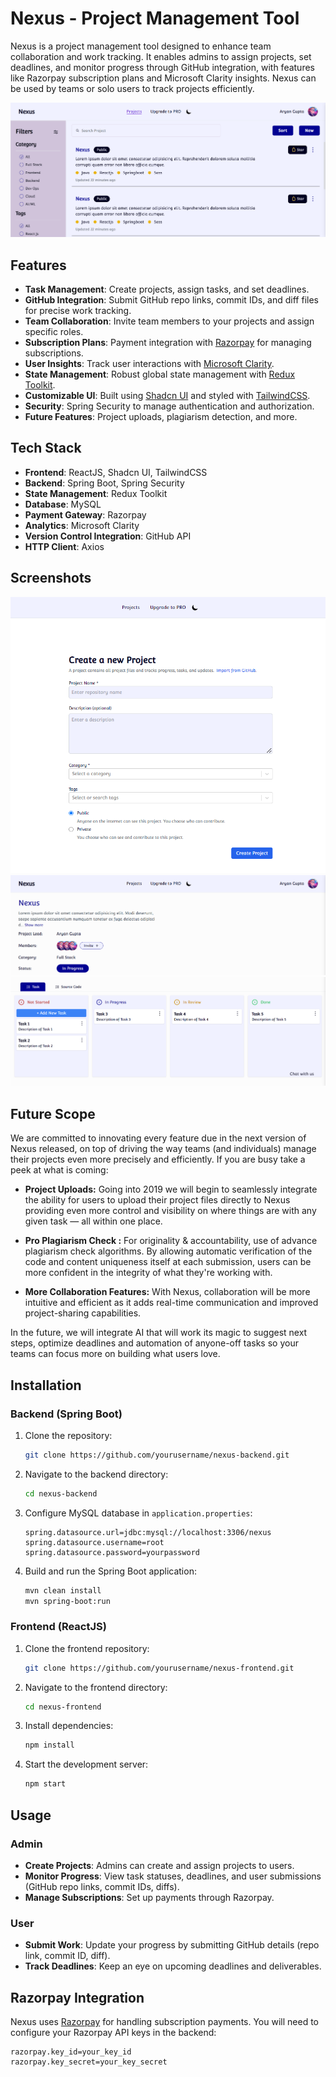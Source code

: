 # Nexus - Project Management Tool

Nexus is a project management tool designed to enhance team collaboration and work tracking. It enables admins to assign projects, set deadlines, and monitor progress through GitHub integration, with features like Razorpay subscription plans and Microsoft Clarity insights. Nexus can be used by teams or solo users to track projects efficiently.

![Nexus Dashboard](https://github.com/Aryan9901/Nexus/blob/main/screenshots/Screenshot%202024-10-03%20130335.png)

## Features
- **Task Management**: Create projects, assign tasks, and set deadlines.
- **GitHub Integration**: Submit GitHub repo links, commit IDs, and diff files for precise work tracking.
- **Team Collaboration**: Invite team members to your projects and assign specific roles.
- **Subscription Plans**: Payment integration with [Razorpay](https://razorpay.com) for managing subscriptions.
- **User Insights**: Track user interactions with [Microsoft Clarity](https://clarity.microsoft.com).
- **State Management**: Robust global state management with [Redux Toolkit](https://redux-toolkit.js.org/).
- **Customizable UI**: Built using [Shadcn UI](https://shadcn.dev) and styled with [TailwindCSS](https://tailwindcss.com).
- **Security**: Spring Security to manage authentication and authorization.
- **Future Features**: Project uploads, plagiarism detection, and more.

## Tech Stack
- **Frontend**: ReactJS, Shadcn UI, TailwindCSS
- **Backend**: Spring Boot, Spring Security
- **State Management**: Redux Toolkit
- **Database**: MySQL
- **Payment Gateway**: Razorpay
- **Analytics**: Microsoft Clarity
- **Version Control Integration**: GitHub API
- **HTTP Client**: Axios

## Screenshots
![Nexus Dashboard](https://github.com/Aryan9901/Nexus/blob/main/screenshots/Screenshot%202024-10-03%20130404.png)
![Nexus Dashboard](https://github.com/Aryan9901/Nexus/blob/main/screenshots/Screenshot%202024-10-03%20130429.png)
![Nexus Dashboard](https://github.com/Aryan9901/Nexus/blob/main/screenshots/Screenshot%202024-10-03%20130437.png)

## Future Scope
We are committed to innovating every feature due in the next version of Nexus released, on top of driving the way teams (and individuals) manage their projects even more precisely and efficiently. If you are busy take a peek at what is coming:

- **Project Uploads:** Going into 2019 we will begin to seamlessly integrate the ability for users to upload their project files directly to Nexus providing even more control and visibility on where things are with any given task — all within one place.

- **Pro Plagiarism Check :** For originality & accountability, use of advance plagiarism check algorithms. By allowing automatic verification of the code and content uniqueness itself at each submission, users can be more confident in the integrity of what they're working with.

- **More Collaboration Features:** With Nexus, collaboration will be more intuitive and efficient as it adds real-time communication and improved project-sharing capabilities.

In the future, we will integrate AI that will work its magic to suggest next steps, optimize deadlines and automation of anyone-off tasks so your teams can focus more on building what users love.

## Installation

### Backend (Spring Boot)
1. Clone the repository:
    ```bash
    git clone https://github.com/yourusername/nexus-backend.git
    ```
2. Navigate to the backend directory:
    ```bash
    cd nexus-backend
    ```
3. Configure MySQL database in `application.properties`:
    ```properties
    spring.datasource.url=jdbc:mysql://localhost:3306/nexus
    spring.datasource.username=root
    spring.datasource.password=yourpassword
    ```
4. Build and run the Spring Boot application:
    ```bash
    mvn clean install
    mvn spring-boot:run
    ```

### Frontend (ReactJS)
1. Clone the frontend repository:
    ```bash
    git clone https://github.com/yourusername/nexus-frontend.git
    ```
2. Navigate to the frontend directory:
    ```bash
    cd nexus-frontend
    ```
3. Install dependencies:
    ```bash
    npm install
    ```
4. Start the development server:
    ```bash
    npm start
    ```

## Usage

### Admin
- **Create Projects**: Admins can create and assign projects to users.
- **Monitor Progress**: View task statuses, deadlines, and user submissions (GitHub repo links, commit IDs, diffs).
- **Manage Subscriptions**: Set up payments through Razorpay.

### User
- **Submit Work**: Update your progress by submitting GitHub details (repo link, commit ID, diff).
- **Track Deadlines**: Keep an eye on upcoming deadlines and deliverables.

## Razorpay Integration
Nexus uses [Razorpay](https://razorpay.com) for handling subscription payments. You will need to configure your Razorpay API keys in the backend:
```properties
razorpay.key_id=your_key_id
razorpay.key_secret=your_key_secret
